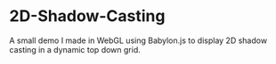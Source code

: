# 2D-Shadow-Casting
A small demo I made in WebGL using Babylon.js to display 2D shadow casting in a dynamic top down grid.
